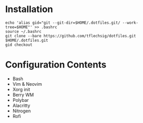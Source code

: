 # Installation
    echo 'alias gid="git --git-dir=$HOME/.dotfiles.git/ --work-tree=$HOME"' >> .bashrc
    source ~/.bashrc
    git clone --bare https://github.com/tflechsig/dotfiles.git $HOME/.dotfiles.git
    gid checkout

# Configuration Contents
- Bash
- Vim & Neovim
- Xorg init
- Berry WM
- Polybar
- Alacritty
- Nitrogen
- Rofi
